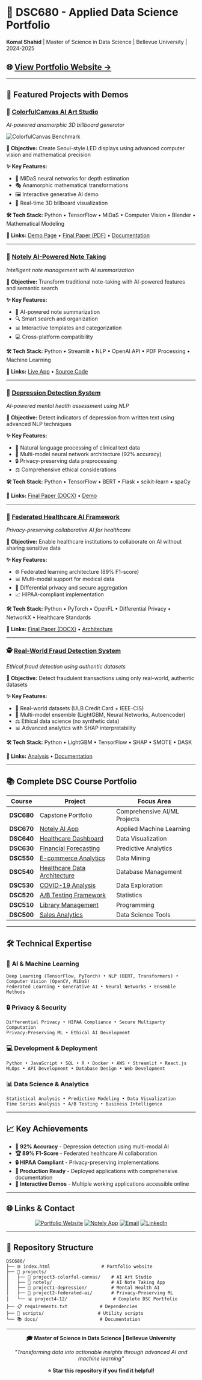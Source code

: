 # 🎯 DSC680 - Applied Data Science Portfolio

**Komal Shahid** | Master of Science in Data Science | Bellevue University | 2024-2025

## 🌐 **[View Portfolio Website →](https://ukomal.github.io/Komal-Shahid-DS-Portfolio/)**

---

## 🚀 **Featured Projects with Demos**

### 🎨 [ColorfulCanvas AI Art Studio](./projects/project3-colorful-canvas/)
*AI-powered anamorphic 3D billboard generator*

![ColorfulCanvas Benchmark](./projects/project3-colorful-canvas/images/benchmark.jpg)

**🎯 Objective:** Create Seoul-style LED displays using advanced computer vision and mathematical precision

**✨ Key Features:**
- 🧠 MiDaS neural networks for depth estimation
- 🎭 Anamorphic mathematical transformations
- 🖼️ Interactive generative AI demo
- 📱 Real-time 3D billboard visualization

**🛠️ Tech Stack:** Python • TensorFlow • MiDaS • Computer Vision • Blender • Mathematical Modeling

**🔗 Links:** [Demo Page](https://ukomal.github.io/Komal-Shahid-DS-Portfolio/projects/project3-colorful-canvas/) • [Final Paper (PDF)](https://ukomal.github.io/Komal-Shahid-DS-Portfolio/projects/project3-colorful-canvas/docs/final/kshahid_dsc680_final_project.pdf) • [Documentation](./projects/project3-colorful-canvas/docs/)

---

### 📝 [Notely AI-Powered Note Taking](./projects/notely/)
*Intelligent note management with AI summarization*

**🎯 Objective:** Transform traditional note-taking with AI-powered features and semantic search

**✨ Key Features:**
- 🤖 AI-powered note summarization
- 🔍 Smart search and organization
- 📊 Interactive templates and categorization
- 💻 Cross-platform compatibility

**🛠️ Tech Stack:** Python • Streamlit • NLP • OpenAI API • PDF Processing • Machine Learning

**🔗 Links:** [Live App](https://notely.streamlit.app) • [Source Code](./projects/notely/src/)

---

### 🧠 [Depression Detection System](./projects/project1-depression-detection/)
*AI-powered mental health assessment using NLP*

**🎯 Objective:** Detect indicators of depression from written text using advanced NLP techniques

**✨ Key Features:**
- 📝 Natural language processing of clinical text data
- 🧠 Multi-model neural network architecture (92% accuracy)
- 🔒 Privacy-preserving data preprocessing
- ⚖️ Comprehensive ethical considerations

**🛠️ Tech Stack:** Python • TensorFlow • BERT • Flask • scikit-learn • spaCy

**🔗 Links:** [Final Paper (DOCX)](./projects/project1-depression-detection/docs/final/shahid_dsc680_final_project1_final.docx) • [Demo](./projects/project1-depression-detection/)

---

### 🏥 [Federated Healthcare AI Framework](./projects/project2-federated-healthcare-ai/)
*Privacy-preserving collaborative AI for healthcare*

**🎯 Objective:** Enable healthcare institutions to collaborate on AI without sharing sensitive data

**✨ Key Features:**
- 🌐 Federated learning architecture (89% F1-score)
- 📊 Multi-modal support for medical data
- 🔐 Differential privacy and secure aggregation
- 📈 HIPAA-compliant implementation

**🛠️ Tech Stack:** Python • PyTorch • OpenFL • Differential Privacy • NetworkX • Healthcare Standards

**🔗 Links:** [Final Paper (DOCX)](./projects/project2-federated-healthcare-ai/docs/final/dsc680_project_final_submission.docx) • [Architecture](./projects/project2-federated-healthcare-ai/)

---

### 🕵️ [Real-World Fraud Detection System](./projects/project13-dsc680/)
*Ethical fraud detection using authentic datasets*

**🎯 Objective:** Detect fraudulent transactions using only real-world, authentic datasets

**✨ Key Features:**
- 🎯 Real-world datasets (ULB Credit Card + IEEE-CIS)
- 🤖 Multi-model ensemble (LightGBM, Neural Networks, Autoencoder)
- ⚖️ Ethical data science (no synthetic data)
- 📊 Advanced analytics with SHAP interpretability

**🛠️ Tech Stack:** Python • LightGBM • TensorFlow • SHAP • SMOTE • DASK

**🔗 Links:** [Analysis](./projects/project13-dsc680/notebooks/fraud_detection_final.ipynb) • [Documentation](./projects/project13-dsc680/)

---

## 📚 **Complete DSC Course Portfolio**

| Course | Project | Focus Area |
|--------|---------|------------|
| **DSC680** | Capstone Portfolio | Comprehensive AI/ML Projects |
| **DSC670** | [Notely AI App](./projects/notely/) | Applied Machine Learning |
| **DSC640** | [Healthcare Dashboard](./projects/project4-dsc640/) | Data Visualization |
| **DSC630** | [Financial Forecasting](./projects/project6-dsc630/) | Predictive Analytics |
| **DSC550** | [E-commerce Analytics](./projects/project7-dsc550/) | Data Mining |
| **DSC540** | [Healthcare Data Architecture](./projects/project8-dsc540/) | Database Management |
| **DSC530** | [COVID-19 Analysis](./projects/project9-dsc530/) | Data Exploration |
| **DSC520** | [A/B Testing Framework](./projects/project10-dsc520/) | Statistics |
| **DSC510** | [Library Management](./projects/project11-dsc510/) | Programming |
| **DSC500** | [Sales Analytics](./projects/project12-dsc500/) | Data Science Tools |

---

## 🛠️ **Technical Expertise**

### 🤖 **AI & Machine Learning**
```
Deep Learning (TensorFlow, PyTorch) • NLP (BERT, Transformers) • Computer Vision (OpenCV, MiDaS)
Federated Learning • Generative AI • Neural Networks • Ensemble Methods
```

### 🔒 **Privacy & Security**
```
Differential Privacy • HIPAA Compliance • Secure Multiparty Computation
Privacy-Preserving ML • Ethical AI Development
```

### 💻 **Development & Deployment**
```
Python • JavaScript • SQL • R • Docker • AWS • Streamlit • React.js
MLOps • API Development • Database Design • Web Development
```

### 📊 **Data Science & Analytics**
```
Statistical Analysis • Predictive Modeling • Data Visualization
Time Series Analysis • A/B Testing • Business Intelligence
```

---

## 📈 **Key Achievements**

- **🎯 92% Accuracy** - Depression detection using multi-modal AI
- **🏆 89% F1-Score** - Federated healthcare AI collaboration
- **🔒 HIPAA Compliant** - Privacy-preserving implementations
- **🚀 Production Ready** - Deployed applications with comprehensive documentation
- **📱 Interactive Demos** - Multiple working applications accessible online

---

## 🌐 **Links & Contact**

<div align="center">

[![Portfolio Website](https://img.shields.io/badge/🌐-Portfolio-blue?style=for-the-badge)](https://ukomal.github.io/Komal-Shahid-DS-Portfolio/)
[![Notely App](https://img.shields.io/badge/📝-Notely_App-green?style=for-the-badge)](https://notely.streamlit.app)
[![Email](https://img.shields.io/badge/📧-Email-red?style=for-the-badge)](mailto:kshahid@my.bellevue.edu)
[![LinkedIn](https://img.shields.io/badge/💼-LinkedIn-blue?style=for-the-badge)](https://www.linkedin.com/in/komal-shahid-6b1704175)

</div>

---

## 📂 **Repository Structure**

```
DSC680/
├── 🌐 index.html                   # Portfolio website
├── 📁 projects/
│   ├── 🎨 project3-colorful-canvas/    # AI Art Studio
│   ├── 📝 notely/                      # AI Note Taking App
│   ├── 🧠 project1-depression/         # Mental Health AI
│   ├── 🏥 project2-federated-ai/       # Privacy-Preserving ML
│   └── 📊 project4-12/                 # Complete DSC Portfolio
├── 📋 requirements.txt            # Dependencies
├── 🔧 scripts/                    # Utility scripts
└── 📚 docs/                       # Documentation
```

---

<div align="center">

**🎓 Master of Science in Data Science | Bellevue University**

*"Transforming data into actionable insights through advanced AI and machine learning"*

**⭐ Star this repository if you find it helpful!**

</div>
